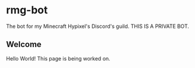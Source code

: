 # rmg-bot

The bot for my Minecraft Hypixel's Discord's guild. THIS IS A PRIVATE BOT.

## Welcome

Hello World! This page is being worked on.
